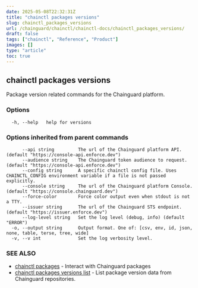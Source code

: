 ```yaml
---
date: 2025-05-08T22:32:31Z
title: "chainctl packages versions"
slug: chainctl_packages_versions
url: /chainguard/chainctl/chainctl-docs/chainctl_packages_versions/
draft: false
tags: ["chainctl", "Reference", "Product"]
images: []
type: "article"
toc: true
---
```

## chainctl packages versions

Package version related commands for the Chainguard platform.

### Options

```
  -h, --help   help for versions
```

### Options inherited from parent commands

```
      --api string         The url of the Chainguard platform API. (default "https://console-api.enforce.dev")
      --audience string    The Chainguard token audience to request. (default "https://console-api.enforce.dev")
      --config string      A specific chainctl config file. Uses CHAINCTL_CONFIG environment variable if a file is not passed explicitly.
      --console string     The url of the Chainguard platform Console. (default "https://console.chainguard.dev")
      --force-color        Force color output even when stdout is not a TTY.
      --issuer string      The url of the Chainguard STS endpoint. (default "https://issuer.enforce.dev")
      --log-level string   Set the log level (debug, info) (default "ERROR")
  -o, --output string      Output format. One of: [csv, env, id, json, none, table, terse, tree, wide]
  -v, --v int              Set the log verbosity level.
```

### SEE ALSO

* [chainctl packages](/chainguard/chainctl/chainctl-docs/chainctl_packages/)	 - Interact with Chainguard packages
* [chainctl packages versions list](/chainguard/chainctl/chainctl-docs/chainctl_packages_versions_list/)	 - List package version data from Chainguard repositories.

